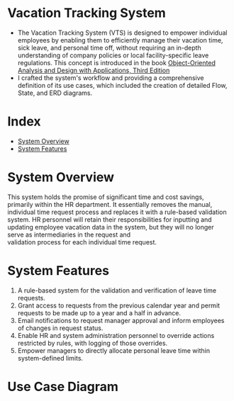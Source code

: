 # Vacation Tracking System
- The Vacation Tracking System (VTS) is designed to empower individual employees by enabling them to efficiently manage their vacation time, sick leave, and personal time off, without requiring an in-depth understanding of company policies or local facility-specific leave regulations. This concept is introduced in the book [Object-Oriented Analysis and Design with Applications, Third Edition](https://www.oreilly.com/library/view/object-oriented-analysis-and/9780201895513/)
- I crafted the system's workflow and providing a comprehensive definition of its use cases, which included the creation of detailed Flow, State, and ERD diagrams.

# Index
- [System Overview](#System-Overview)
- [System Features](#System-Features)

# System Overview  
  This system holds the promise of significant time and cost savings, primarily within the HR department. It essentially removes the manual, individual time request process and replaces it with a rule-based   validation system. HR personnel will retain their responsibilities for inputting and updating employee vacation data in the system, but they will no longer serve as intermediaries in the request and       
  validation process for each individual time request.

# System Features
1. A rule-based system for the validation and verification of leave time requests.
2. Grant access to requests from the previous calendar year and permit requests to be made up to a year and a half in advance.
3. Email notifications to request manager approval and inform employees of changes in request status.
4. Enable HR and system administration personnel to override actions restricted by rules, with logging of those overrides.
5. Empower managers to directly allocate personal leave time within system-defined limits.

# Use Case Diagram

